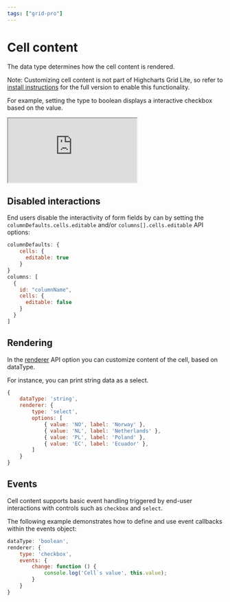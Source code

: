 ```yaml
---
tags: ["grid-pro"]
---
```


# Cell content

The data type determines how the cell content is rendered.

Note: Customizing cell content is not part of Highcharts Grid Lite, so refer to [install instructions](https://www.highcharts.com/docs/dashboards/grid-standalone) for the full version to enable this functionality.

For example, setting the type to boolean displays a interactive checkbox based on the value.

<iframe src="https://www.highcharts.com/samples/embed/grid-pro/demo/cell-editing" allow="fullscreen"></iframe>

## Disabled interactions 

End users disable the interactivity of form fields by can by setting the `columnDefaults.cells.editable` and/or `columns[].cells.editable` API options:

```js
columnDefaults: {
    cells: {
      editable: true
    }
}
columns: [
  {
    id: "columnName",
    cells: {
      editable: false
    }
  }
]
```

## Rendering

In the [renderer](https://api.highcharts.com/dashboards/#interfaces/Grid_Options.ColumnOptions#renderer) API option you can customize content of the cell, based on dataType.

For instance, you can print string data as a select.

```js
{
    dataType: 'string',
    renderer: {
        type: 'select',
        options: [
            { value: 'NO', label: 'Norway' },
            { value: 'NL', label: 'Netherlands' },
            { value: 'PL', label: 'Poland' },
            { value: 'EC', label: 'Ecuador' },
        ]
    }
}
```

## Events
Cell content supports basic event handling triggered by end-user interactions with controls such as `checkbox` and `select`.

The following example demonstrates how to define and use event callbacks within the events object:

```js
dataType: 'boolean',
renderer: {
    type: 'checkbox',
    events: {
        change: function () {
            console.log('Cell`s value', this.value);
        }
    }
}
```

